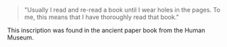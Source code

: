> "Usually I read and re-read a book until I wear holes in the pages.
 To me, this means that I have thoroughly read that book."

This inscription was found in the ancient paper book from the Human Museum.
